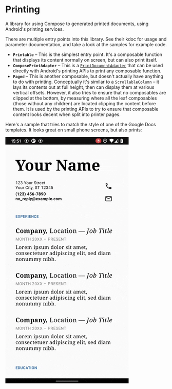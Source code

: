 # Printing

A library for using Compose to generated printed documents, using Android's printing services.

There are multiple entry points into this library. See their kdoc for usage and parameter
documentation, and take a look at the samples for example code.

* **`Printable`** – This is the simplest entry point. It's a composable function that displays its
  content normally on screen, but can also print itself.
* **`ComposePrintAdapter`** – This is a [`PrintDocumentAdapter`](https://developer.android.com/reference/android/print/PrintDocumentAdapter)
  that can be used directly with Android's printing APIs to print any composable function.
* **`Paged`** – This is another composable, but doesn't actually have anything to do with printing.
  Conceptually it's similar to a `ScrollableColumn` – it lays its contents out at full height, then
  can display them at various vertical offsets. However, it also tries to ensure that no composables
  are clipped at the bottom, by measuring where all the leaf composables (those without any
  children) are located clipping the content before them. It is used by the printing APIs to try to
  ensure that composable content looks decent when split into printer pages.

Here's a sample that tries to match the style of one of the Google Docs templates. It looks great
on small phone screens, but also prints:

![printing demo](img/printing-demo.gif)
